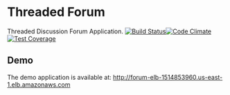 # Threaded Forum

Threaded Discussion Forum Application.
[![Build Status](https://travis-ci.org/icaroseara/threaded_forum.svg?branch=master)](https://travis-ci.org/icaroseara/threaded_forum)[![Code Climate](https://codeclimate.com/github/icaroseara/threaded_forum/badges/gpa.svg)](https://codeclimate.com/github/icaroseara/threaded_forum)[![Test Coverage](https://codeclimate.com/github/icaroseara/threaded_forum/badges/coverage.svg)](https://codeclimate.com/github/icaroseara/threaded_forum)

## Demo
The demo application is available at: http://forum-elb-1514853960.us-east-1.elb.amazonaws.com
